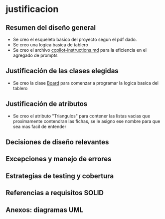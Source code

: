 # justificacion

## Resumen del diseño general

- Se creo el esqueleto basico del proyecto segun el pdf dado.
- Se creo una logica basica de tablero
- Se creo el archivo [copilot-instructions.md](./.github/copilot-instructions.md) para la eficiencia en el agregado de prompts

## Justificación de las clases elegidas

- Se creo la clase [Board](./backgammon/core/board.py) para comenzar a programar la logica basica del tablero

## Justificación de atributos

- Se creo el atributo "Triangulos" para contener las listas vacias que proximamente contendran las fichas, se le asigno ese nombre para que sea mas facil de entender

## Decisiones de diseño relevantes

## Excepciones y manejo de errores

## Estrategias de testing y cobertura

## Referencias a requisitos SOLID

## Anexos: diagramas UML
